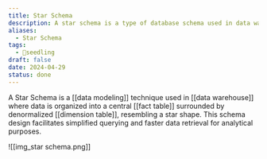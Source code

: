 ```yaml
---
title: Star Schema
description: A star schema is a type of database schema used in data warehousing where a centralized fact table is connected to multiple dimension tables in a denormalized manner.
aliases:
  - Star Schema
tags:
  - 🌱seedling
draft: false
date: 2024-04-29
status: done
---
```


A Star Schema is a [[data modeling]] technique used in [[data warehouse]] where data is organized into a central [[fact table]] surrounded by denormalized [[dimension table]], resembling a star shape. This schema design facilitates simplified querying and faster data retrieval for analytical purposes.

![[img_star schema.png]]
